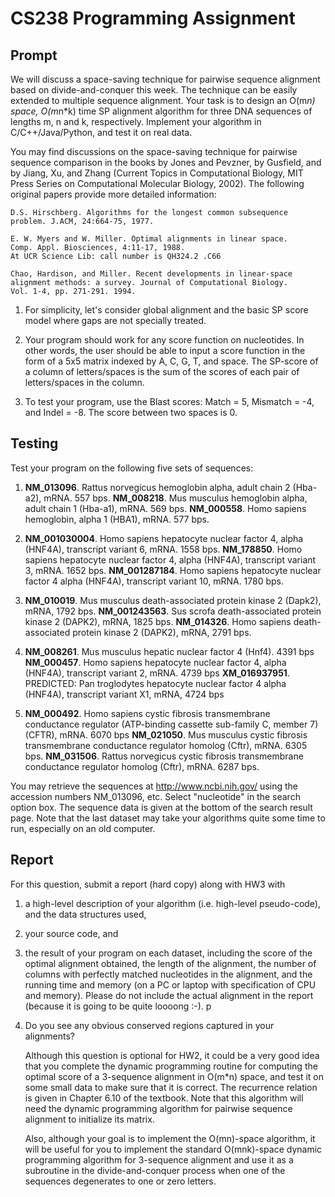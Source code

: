 # CS238 Programming Assignment
## Prompt
We will discuss a space-saving technique for pairwise sequence alignment
    based on divide-and-conquer this week. The technique can be easily
    extended to multiple sequence alignment. Your task is to design an
    O(m*n) space, O(m*n*k) time SP alignment algorithm for three DNA
    sequences of lengths m, n and k, respectively. Implement your algorithm
    in C/C++/Java/Python, and test it on real data.

You may find discussions on the space-saving technique for pairwise 
    sequence comparison in the books by Jones and Pevzner, by Gusfield, 
    and by Jiang, Xu, and Zhang (Current Topics in Computational Biology, 
    MIT Press Series on Computational Molecular Biology, 2002). The 
    following original papers provide more detailed information:

    D.S. Hirschberg. Algorithms for the longest common subsequence
    problem. J.ACM, 24:664-75, 1977.

    E. W. Myers and W. Miller. Optimal alignments in linear space.
    Comp. Appl. Biosciences, 4:11-17, 1988.
    At UCR Science Lib: call number is QH324.2 .C66 

    Chao, Hardison, and Miller. Recent developments in linear-space
    alignment methods: a survey. Journal of Computational Biology.
    Vol. 1-4, pp. 271-291. 1994. 

1. For simplicity, let's consider global alignment and the basic 
         SP score model where gaps are not specially treated. 

2. Your program should work for any score function on nucleotides.
         In other words, the user should be able to input a score function in the form of a 
5x5 matrix indexed by A, C, G, T, and space. The SP-score of a column of letters/spaces is the sum of the 
scores of each pair of letters/spaces in the column.

3. To test your program, use the Blast scores: Match = 5, Mismatch = -4,
     and Indel = -8. The score between two spaces is 0.
## Testing
Test your program on the following five sets of sequences:
1. **NM_013096**.  Rattus norvegicus hemoglobin alpha, adult chain 2 (Hba-a2),
                     mRNA. 557 bps.
         **NM_008218**.  Mus musculus hemoglobin alpha, adult chain 1 (Hba-a1), 
                     mRNA. 569 bps.
         **NM_000558**.  Homo sapiens hemoglobin, alpha 1 (HBA1), mRNA. 577 bps.

2. **NM_001030004**. Homo sapiens hepatocyte nuclear factor 4, alpha 
                       (HNF4A), transcript variant 6, mRNA. 1558 bps.
**NM_178850**.    Homo sapiens hepatocyte nuclear factor 4, alpha 
                       (HNF4A), transcript variant 3, mRNA. 1652 bps.
         **NM_001287184**. Homo sapiens hepatocyte nuclear factor 4 alpha (HNF4A), 
                       transcript variant 10, mRNA. 1780 bps.

3. **NM_010019**. Mus musculus death-associated protein kinase 2 (Dapk2),
                    mRNA, 1792 bps.
         **NM_001243563**. Sus scrofa death-associated protein kinase 2 (DAPK2),
                    mRNA, 1825 bps.
         **NM_014326**. Homo sapiens death-associated protein kinase 2 (DAPK2), 
                    mRNA, 2791 bps.

4. **NM_008261**. Mus musculus hepatic nuclear factor 4 (Hnf4). 4391 bps
         **NM_000457**. Homo sapiens hepatocyte nuclear factor 4, alpha (HNF4A), 
                    transcript variant 2, mRNA. 4739 bps
         **XM_016937951**. PREDICTED: Pan troglodytes hepatocyte nuclear factor 4 
                    alpha (HNF4A), transcript variant X1, mRNA, 4724 bps

5. **NM_000492**. Homo sapiens cystic fibrosis transmembrane conductance
                    regulator (ATP-binding cassette sub-family C, member 7) 
                    (CFTR), mRNA. 6070 bps
         **NM_021050**. Mus musculus cystic fibrosis transmembrane conductance
                    regulator homolog (Cftr), mRNA. 6305 bps.
         **NM_031506**. Rattus norvegicus cystic fibrosis transmembrane 
                    conductance regulator homolog (Cftr), mRNA. 6287 bps.

You may retrieve the sequences at http://www.ncbi.nih.gov/
using the accession numbers NM_013096, etc.  Select "nucleotide" in 
         the search option box. The sequence data is given at the bottom of 
         the search result page. Note that the last dataset may take your 
         algorithms quite some time to run, especially on an old computer.
## Report
For this question, submit a report (hard copy) along with HW3 with
                                                  
1. a high-level description of your algorithm (i.e. high-level
        pseudo-code), and the data structures used,
2. your source code, and
3. the result of your program on each dataset, including the
    score of the optimal alignment obtained, the length of the alignment,
   the number of columns with perfectly matched nucleotides in the
   alignment, and the running time and memory (on a PC or laptop
   with specification of CPU and memory). Please do not include
   the actual alignment in the report (because it is going to be quite
   loooong :-). p
4. Do you see any obvious conserved regions captured in your alignments?


   Although this question is optional for HW2, it could be a very good idea
   that you complete the dynamic programming routine for computing the 
   optimal score of a 3-sequence alignment in O(m*n) space, and test it on
   some small data to make sure that it is correct. The recurrence relation is
   given in Chapter 6.10 of the textbook. Note that this algorithm will need
   the dynamic programming algorithm for pairwise sequence alignment to 
   initialize its matrix.


   Also, although your goal is to implement the O(mn)-space algorithm, it
   will be useful for you to implement the standard O(mnk)-space dynamic 
   programming algorithm for 3-sequence alignment and use it as a subroutine 
   in the divide-and-conquer process when one of the sequences degenerates 
   to one or zero letters.

